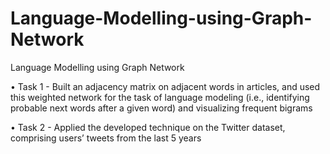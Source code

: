 # Language-Modelling-using-Graph-Network
Language Modelling using Graph Network

• Task 1 - Built an adjacency matrix on adjacent words in articles, and used this weighted network for the task of language modeling (i.e.,
identifying probable next words after a given word) and visualizing frequent bigrams

• Task 2 - Applied the developed technique on the Twitter dataset, comprising users’ tweets from the last 5 years
